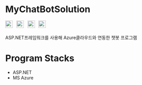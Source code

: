 # MyChatBotSolution
<img src="https://user-images.githubusercontent.com/52686126/69910821-01037180-1455-11ea-81cc-5470da1e78b4.png" width="23">&nbsp;&nbsp;
<img src="https://user-images.githubusercontent.com/52686126/69910822-019c0800-1455-11ea-9a63-b6132b46140a.png" width="23">&nbsp;&nbsp;
<img src="https://user-images.githubusercontent.com/52686126/69910819-01037180-1455-11ea-848b-c6c364f538ce.png" width="23">&nbsp;&nbsp;
<img src="https://user-images.githubusercontent.com/52686126/69910820-01037180-1455-11ea-9a43-31bcc85ad0a4.png" width="23">
<br>
<br>
ASP.NET프레임워크를 사용해 Azure클라우드와 연동한 챗봇 프로그램

# Program Stacks
<UL>
	<LI>ASP.NET</LI>
  <LI>MS Azure</LI>
</ul>

